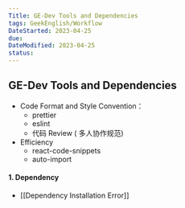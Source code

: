 ```yaml
---
Title: GE-Dev Tools and Dependencies
tags: GeekEnglish/Workflow
DateStarted: 2023-04-25
due:
DateModified: 2023-04-25
status:
---
```


## GE-Dev Tools and Dependencies

- Code Format and Style Convention：
  - prettier
  - eslint
  - 代码 Review ( 多人协作规范)
- Efficiency
  - react-code-snippets
  - auto-import

#### 1. Dependency

- [[Dependency Installation Error]]
